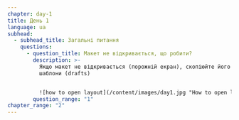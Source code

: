 ```yaml
---
chapter: day-1
title: День 1
language: ua
subhead:
  - subhead_title: Загальні питання
    questions:
      - question_title: Макет не відкривається, що робити?
        description: >-
          Якщо макет не відкривається (порожній екран), скопіюйте його собі в
          шаблони (drafts)


          ![how to open layout](/content/images/day1.jpg "How to open layout")
        question_range: "1"
chapter_range: "2"
---
```

